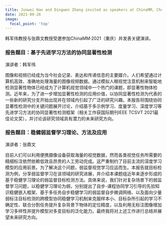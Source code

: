 ```yaml
---
title: Junwei Han and Dingwen Zhang invited as speakers at ChinaMM, Chongqing
date: 2021-09-26
image:
  focal_point: 'top'
---
```


韩军伟教授与张鼎文教授受邀参加ChinaMM·2021（重庆）并发表关键演讲。

<!--more-->

### 报告题目：基于先进学习方法的协同显著性检测
演讲者：韩军伟

图像和视频已经成为当今社会记录、表达和传递信息的主要媒介。人们希望通过计算机高效、准确地处理海量的图像视频数据。通过模拟人眼视觉注意机制来智能地检测显著性物体已经成为了计算机视觉领域中一个热门的课题，即显著性物体检测。近年来，为了进一步增加显著性检测的应用价值，以协同显著性检测为代表的一些新的研究分支开始出现并在领域内引起了广泛的研究兴趣。本报告将围绕协同显著性检测中的关键问题展开讨论，介绍基于多示例学习、度量学习、深度学习等先进学习方法的协同显著性检测框架（相关工作获国际期刊IEEE TCSVT 2021最佳论文奖），并讨论该研究领域具有潜力的未来研究方向。

### 报告题目：稳健弱监督学习理论、方法及应用
演讲者：张鼎文

目前人们可以利用便携摄像设备获取海量的视觉数据，然而各类视觉任务所需要的精细标注依然依赖低效且昂贵的人工劳动完成。这严重制约了目前主流的深度学习模型的应用前景。为了解决这个问题，弱监督视觉学习应运而生。本报告就目标检测为例，分享弱监督学习在该领域的研究进展，并介绍本课题组近年来逐步形成的基于稳健学习理论的弱监督目标检测方法。具体来说，我们针对复杂场景下的弱监督学习问题，以稳健学习理论为纲，分别提出了自步-课程协同学习引导的先验知识稳健嵌入框架、基于多任务自步稳健学习的弱监督自步微调网络、以及面向少量弱标注目标检测的跨模型协同稳健学习机制来克服样本小、目标杂所引起的学习不确定性、联合分割任务提升复杂背景下物体的定位精度，以及利用无标注图像增加学习多样性并提升模型对多变目标的泛化能力。最终我将对上述工作进行总结并展望未来研究方向。
